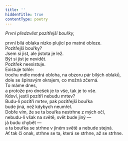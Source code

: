 ```yaml
---
title: ''
hiddenTitle: true
contentType: poetry
---
```


<section>

_První předzvěst pozítřejší bouřky,_

první bílá oblaka nízko plující po matné obloze.  
Pozítřejší bouřky?  
Jsem si jist, ale jistota je lež.  
Být si jist je nevidět.  
Pozítřek neexistuje.  
Existuje tohle:  
trochu mdle modrá obloha, na obzoru pár bílých oblaků,  
dole se špinavým okrajem, co možná zčerná.  
To máme dnes,  
a protože pro dnešek je to vše, tak je to vše.  
Kdoví, jestli pozítří nebudu mrtev?  
Budu-li pozítří mrtev, pak pozítřejší bouřka  
bude jiná, než kdybych neumřel.  
Dobře vím, že se ta bouřka nestrhne z mých očí,  
nebudu-li však na světě, svět bude jiný —  
já budu chybět —  
a ta bouřka se strhne v jiném světě a nebude stejná.  
Ať tak či onak, strhne se ta, která se strhne, až se strhne.

</section>
